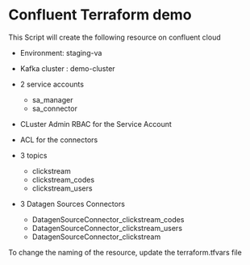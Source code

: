 # Confluent Terraform demo  
This Script will create the following resource on confluent cloud
- Environment: staging-va
- Kafka cluster :  demo-cluster
- 2 service accounts
    - sa_manager
    - sa_connector
- CLuster Admin RBAC for the Service Account
- ACL for the connectors
- 3 topics
    - clickstream
    - clickstream_codes
    - clickstream_users

- 3 Datagen Sources Connectors 
    - DatagenSourceConnector_clickstream_codes
    - DatagenSourceConnector_clickstream_users
    - DatagenSourceConnector_clickstream

To change the naming of the resource, update the terraform.tfvars file